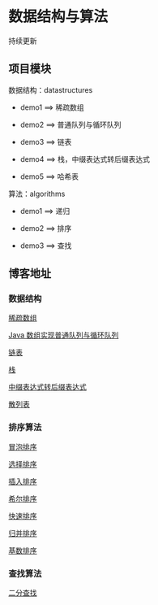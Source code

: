 # 数据结构与算法

持续更新

## 项目模块

数据结构：datastructures

- demo1 ==> 稀疏数组

- demo2 ==> 普通队列与循环队列

- demo3 ==> 链表

- demo4 ==> 栈，中缀表达式转后缀表达式

- demo5 ==> 哈希表

算法：algorithms

- demo1 ==> 递归

- demo2 ==> 排序

- demo3 ==> 查找

## 博客地址

### 数据结构

[稀疏数组](https://blog.csdn.net/qq_44713454/article/details/108570361)

[Java 数组实现普通队列与循环队列](https://blog.csdn.net/qq_44713454/article/details/108628439)

[链表](https://blog.csdn.net/qq_44713454/article/details/108803499)

[栈](https://blog.csdn.net/qq_44713454/article/details/108831105)

[中缀表达式转后缀表达式](https://blog.csdn.net/qq_44713454/article/details/108834358)

[散列表](https://blog.csdn.net/qq_44713454/article/details/108995013)

### 排序算法

[冒泡排序](https://blog.csdn.net/qq_44713454/article/details/108939037)

[选择排序](https://blog.csdn.net/qq_44713454/article/details/108940642)

[插入排序](https://blog.csdn.net/qq_44713454/article/details/108941011)

[希尔排序](https://blog.csdn.net/qq_44713454/article/details/108942028)

[快速排序](https://blog.csdn.net/qq_44713454/article/details/108942418)

[归并排序](https://blog.csdn.net/qq_44713454/article/details/108961620)

[基数排序](https://blog.csdn.net/qq_44713454/article/details/108966724)

### 查找算法

[二分查找](https://blog.csdn.net/qq_44713454/article/details/108977756)
